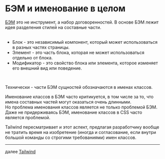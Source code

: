 <h1>БЭМ и именование в целом</h1>

<div>
<a href="https://ru.bem.info/methodology/">БЭМ</a> это не инструмент, а набор договоренностей.
В основе БЭМ лежит идея разделения стилей на составные части.
</div>

<br/>

<ul>
<li>
Блок - это независимый компонент, который может использоваться в разных частях страницы.
</li>
<li>
Элемент - это часть блока, которая не может использоваться отдельно от блока.
</li>
<li>
Модификатор - это свойство блока или элемента, которое изменяет его внешний вид или поведение.
</li>
</ul>

<br/>

<p>
Технически - части БЭМ сущностей обозначаются в именах классов.
</p>

<p>
Именование классов в БЭМ часто критикуется, в том числе за то, что имена составных частей могут оказаться очень длинными.
<br/>
Но проблема именования классов является не только проблемой БЭМ.
Даже не придерживаясь БЭМ, именование классов в CSS часто является проблемой.
</p>

<p>
Tailwind пересматривает и этот аспект, предлагая разработчику вообще не тратить время на изобретение (иногда и согласование, если внутри большой команды со строгими требованиями) имен классов.
</p>

<div>
<hr/>
далее
<a href="06.md">
Tailwind
</a>
</div>